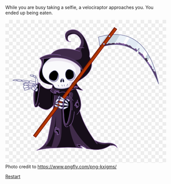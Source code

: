 While you are busy taking a selfie, a velociraptor approaches you. You ended up being eaten.

![death](../images/death.png)
Photo credit to https://www.pngfly.com/png-kxigms/

[Restart](../beginning.md)